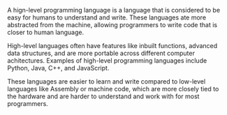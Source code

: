 A hign-level programming language is a language that is considered to be easy for humans to understand and write. These languages ate more abstracted from the machine, allowing programmers to write code that is closer to human language.

High-level languages often have features like inbuilt functions, advanced data structures, and are more portable across different computer achitectures. Examples of high-level programming languages include Python, Java, C++, and JavaScript.

These languages are easier to learn and write compared to low-level languages like Assembly or machine code, which are more closely tied to the hardware and are harder to understand and work with for most programmers.
